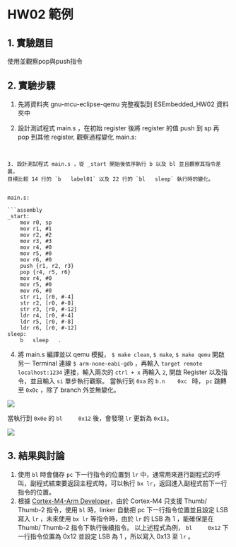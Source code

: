 HW02 範例
===
## 1. 實驗題目
使用並觀察pop與push指令
## 2. 實驗步驟
1. 先將資料夾 gnu-mcu-eclipse-qemu 完整複製到 ESEmbedded_HW02 資料夾中

2. 設計測試程式 main.s ，在初始 register 後將 register 的值 push 到 sp 再 pop 到其他 register, 觀察過程變化
main.s:
```assembly


3. 設計測試程式 main.s ，從 _start 開始後依序執行 b 以及 bl 並且觀察其指令差異，
目標比較 14 行的 `b	label01` 以及 22 行的 `bl	sleep` 執行時的變化。


main.s:

```assembly
_start:
	mov r0, sp
	mov r1, #1
	mov r2, #2
	mov r3, #3
	mov r4, #0
	mov r5, #0
	mov r6, #0
	push {r1, r2, r3}
	pop {r4, r5, r6}
	mov r4, #0
	mov r5, #0
	mov r6, #0
	str r1, [r0, #-4]
	str r2, [r0, #-8]
	str r3, [r0, #-12]
	ldr r4, [r0, #-4]
	ldr r5, [r0, #-8]
	ldr r6, [r0, #-12]
sleep:
	b	sleep	.
```

4. 將 main.s 編譯並以 qemu 模擬， `$ make clean`, `$ make`, `$ make qemu`
開啟另一 Terminal 連線 `$ arm-none-eabi-gdb` ，再輸入 `target remote localhost:1234` 連接，輸入兩次的 `ctrl + x` 再輸入 `2`, 開啟 Register 以及指令，並且輸入 `si` 單步執行觀察。
當執行到 `0xa` 的 `b.n    0xc ` 時， `pc` 跳轉至 `0x0c` ，除了 branch 外並無變化。

![](https://github.com/vwxyzjimmy/ESEmbedded_HW02/blob/master/img-folder/0x0a.jpg)

當執行到 `0x0e` 的 `bl     0x12` 後，會發現 `lr`  更新為 `0x13`。

![](https://github.com/vwxyzjimmy/ESEmbedded_HW02/blob/master/img-folder/0x12.jpg)

## 3. 結果與討論
1. 使用 `bl` 時會儲存 `pc` 下一行指令的位置到 `lr` 中，通常用來進行副程式的呼叫，副程式結束要返回主程式時，可以執行 `bx lr`，返回進入副程式前下一行指令的位置。
2. 根據 [Cortex-M4-Arm Developer](https://developer.arm.com/products/processors/cortex-m/cortex-m4)，由於 Cortex-M4 只支援 Thumb/ Thumb-2 指令，使用 `bl` 時，linker 自動把 pc 下一行指令位置並且設定 LSB 寫入 `lr` ，未來使用 `bx lr` 等指令時，由於 `lr` 的 LSB 為 1 ，能確保是在 Thumb/ Thumb-2 指令下執行後續指令。
以上述程式為例， `bl     0x12` 下一行指令位置為  0x12 並設定 LSB 為 1 ，所以寫入 0x13 至 `lr` 。
